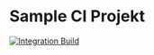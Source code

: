 # Sample CI Projekt

[![Integration Build](https://github.com/ralf-ueberfuhr-ars/ci-2022-09-13/actions/workflows/ausgabe.yml/badge.svg)](https://github.com/ralf-ueberfuhr-ars/ci-2022-09-13/actions/workflows/ausgabe.yml)
